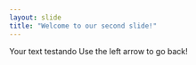 ```yaml
---
layout: slide
title: "Welcome to our second slide!"
---
```

Your text
testando
Use the left arrow to go back!
